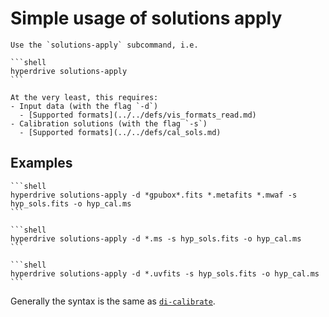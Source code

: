 # Simple usage of solutions apply

~~~admonish info
Use the `solutions-apply` subcommand, i.e.

```shell
hyperdrive solutions-apply
```

At the very least, this requires:
- Input data (with the flag `-d`)
  - [Supported formats](../../defs/vis_formats_read.md)
- Calibration solutions (with the flag `-s`)
  - [Supported formats](../../defs/cal_sols.md)
~~~

## Examples

~~~admonish example title="From raw MWA data"
```shell
hyperdrive solutions-apply -d *gpubox*.fits *.metafits *.mwaf -s hyp_sols.fits -o hyp_cal.ms
```
~~~

~~~admonish example title="From an uncalibrated measurement set"
```shell
hyperdrive solutions-apply -d *.ms -s hyp_sols.fits -o hyp_cal.ms
```
~~~

~~~admonish example title="From an uncalibrated uvfits"
```shell
hyperdrive solutions-apply -d *.uvfits -s hyp_sols.fits -o hyp_cal.ms
```
~~~

Generally the syntax is the same as [`di-calibrate`](../di_cal/simple.md).
